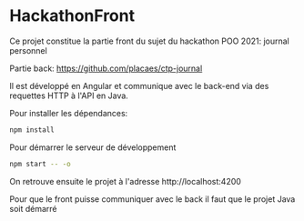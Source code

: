 # HackathonFront

Ce projet constitue la partie front du sujet du hackathon POO 2021: journal personnel

Partie back: https://github.com/placaes/ctp-journal

Il est développé en Angular et communique avec le back-end via des requettes HTTP à l'API en Java.


Pour installer les dépendances:
```bash
npm install
```

Pour démarrer le serveur de développement
```bash
npm start -- -o
```

On retrouve ensuite le projet à l'adresse http://localhost:4200


Pour que le front puisse communiquer avec le back il faut que le projet Java soit démarré

